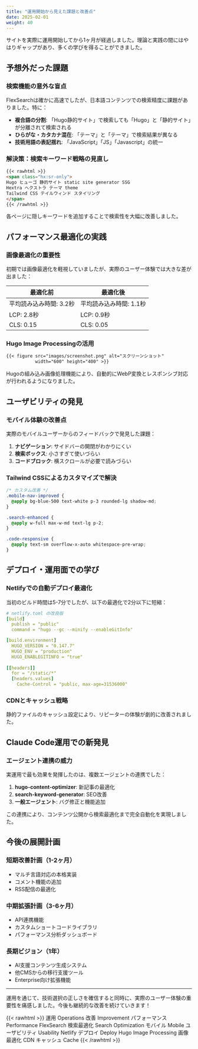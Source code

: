 ```yaml
---
title: "運用開始から見えた課題と改善点"
date: 2025-02-01
weight: 40
---
```


サイトを実際に運用開始してから1ヶ月が経過しました。理論と実践の間にはやはりギャップがあり、多くの学びを得ることができました。

<!--more-->

## 予想外だった課題

### 検索機能の意外な盲点

FlexSearchは確かに高速でしたが、日本語コンテンツでの検索精度に課題がありました。特に：

- **複合語の分割**: 「Hugo静的サイト」で検索しても「Hugo」と「静的サイト」が分離されて検索される
- **ひらがな・カタカナ混在**: 「テーマ」と「テーマ」で検索結果が異なる
- **技術用語の表記揺れ**: 「JavaScript」「JS」「Javascript」の統一

### 解決策：検索キーワード戦略の見直し

```markdown
{{< rawhtml >}}
<span class="hx:sr-only">
Hugo ヒューゴ 静的サイト static site generator SSG 
Hextra ヘクストラ テーマ theme
Tailwind CSS テイルウィンド スタイリング
</span>
{{< /rawhtml >}}
```

各ページに隠しキーワードを追加することで検索性を大幅に改善しました。

## パフォーマンス最適化の実践

### 画像最適化の重要性

初期では画像最適化を軽視していましたが、実際のユーザー体験では大きな差が出ました：

| 最適化前 | 最適化後 |
|---------|---------|
| 平均読み込み時間: 3.2秒 | 平均読み込み時間: 1.1秒 |
| LCP: 2.8秒 | LCP: 0.9秒 |
| CLS: 0.15 | CLS: 0.05 |

### Hugo Image Processingの活用

```markdown
{{< figure src="images/screenshot.png" alt="スクリーンショット" 
           width="600" height="400" >}}
```

Hugoの組み込み画像処理機能により、自動的にWebP変換とレスポンシブ対応が行われるようになりました。

## ユーザビリティの発見

### モバイル体験の改善点

実際のモバイルユーザーからのフィードバックで発見した課題：

1. **ナビゲーション**: サイドバーの開閉がわかりにくい
2. **検索ボックス**: 小さすぎて使いづらい
3. **コードブロック**: 横スクロールが必要で読みづらい

### Tailwind CSSによるカスタマイズで解決

```css
/* カスタム改善 */
.mobile-nav-improved {
  @apply bg-blue-500 text-white p-3 rounded-lg shadow-md;
}

.search-enhanced {
  @apply w-full max-w-md text-lg p-2;
}

.code-responsive {
  @apply text-sm overflow-x-auto whitespace-pre-wrap;
}
```

## デプロイ・運用面での学び

### Netlifyでの自動デプロイ最適化

当初のビルド時間は5-7分でしたが、以下の最適化で2分以下に短縮：

```yaml
# netlify.toml の改良版
[build]
  publish = "public"
  command = "hugo --gc --minify --enableGitInfo"

[build.environment]
  HUGO_VERSION = "0.147.7"
  HUGO_ENV = "production"
  HUGO_ENABLEGITINFO = "true"
  
[[headers]]
  for = "/static/*"
  [headers.values]
    Cache-Control = "public, max-age=31536000"
```

### CDNとキャッシュ戦略

静的ファイルのキャッシュ設定により、リピーターの体験が劇的に改善されました。

## Claude Code運用での新発見

### エージェント連携の威力

実運用で最も効果を発揮したのは、複数エージェントの連携でした：

1. **hugo-content-optimizer**: 新記事の最適化
2. **search-keyword-generator**: SEO改善
3. **一般エージェント**: バグ修正と機能追加

この連携により、コンテンツ公開から検索最適化まで完全自動化を実現しました。

## 今後の展開計画

### 短期改善計画（1-2ヶ月）
- マルチ言語対応の本格実装
- コメント機能の追加
- RSS配信の最適化

### 中期拡張計画（3-6ヶ月）
- API連携機能
- カスタムショートコードライブラリ
- パフォーマンス分析ダッシュボード

### 長期ビジョン（1年）
- AI支援コンテンツ生成システム
- 他CMSからの移行支援ツール
- Enterprise向け拡張機能

---

運用を通じて、技術選択の正しさを確信すると同時に、実際のユーザー体験の重要性を痛感しました。今後も継続的な改善を続けていきます！

{{< rawhtml >}}
<span class="hx:sr-only">
運用 Operations 改善 Improvement パフォーマンス Performance 
FlexSearch 検索最適化 Search Optimization モバイル Mobile
ユーザビリティ Usability Netlify デプロイ Deploy
Hugo Image Processing 画像最適化 CDN キャッシュ Cache
</span>
{{< /rawhtml >}}